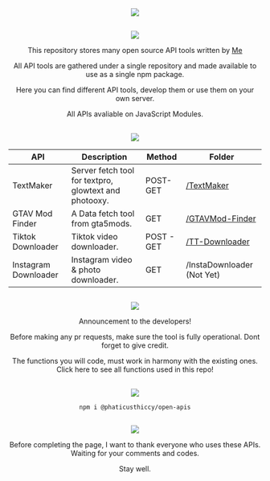 <div align="center">
<img src="https://i.imgur.com/nOQj0OF.gif"/>
 
##

<img src="https://i.imgur.com/1lc3dZk.gif"/>
    
This repository stores many open source API tools written by [Me](https://github.com/phaticusthiccy)

All API tools are gathered under a single repository and made available to use as a single npm package.

Here you can find different API tools, develop them or use them on your own server.

All APIs avaliable on JavaScript Modules. 

## 

<img src="https://i.imgur.com/kemSoMd.gif"/>
    
API | Description | Method | Folder
|---|---|---|---|
TextMaker|Server fetch tool for textpro, glowtext and photooxy.| POST-GET|[/TextMaker](https://github.com/phaticusthiccy/TextMaker-Unlimited/tree/main/TextMaker)|
GTAV Mod Finder| A Data fetch tool from gta5mods.| GET|[/GTAVMod-Finder](https://github.com/phaticusthiccy/TextMaker-Unlimited/tree/main/GTAVMod-Finder)|
Tiktok Downloader| Tiktok video downloader.| POST - GET |[/TT-Downloader](https://github.com/phaticusthiccy/TextMaker-Unlimited/tree/main/TT-Downloader)|
Instagram Downloader| Instagram video & photo downloader.| GET |/InstaDownloader (Not Yet)|


## 
    
<img src="https://i.imgur.com/vElz17b.gif"/>
    
Announcement to the developers!


Before making any pr requests, make sure the tool is fully operational. Dont forget to give credit.
 
The functions you will code, must work in harmony with the existing ones. Click here to see all functions used in this repo!

##

<img src="https://i.imgur.com/pEGHVXx.gif"/>

`npm i @phaticusthiccy/open-apis`

## 

<img src="https://i.imgur.com/k9exXed.gif"/>
    
Before completing the page, I want to thank everyone who uses these APIs.
Waiting for your comments and codes.

Stay well.
